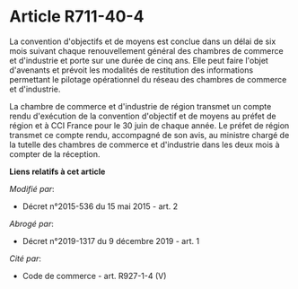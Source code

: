 # Article R711-40-4

La convention d'objectifs et de moyens est conclue dans un délai de six mois suivant chaque renouvellement général des
chambres de commerce et d'industrie et porte sur une durée de cinq ans. Elle peut faire l'objet d'avenants et prévoit les
modalités de restitution des informations permettant le pilotage opérationnel du réseau des chambres de commerce et
d'industrie. 

La chambre de commerce et d'industrie de région transmet un compte rendu d'exécution de la convention d'objectif et de moyens
au préfet de région et à CCI France pour le 30 juin de chaque année. Le préfet de région transmet ce compte rendu, accompagné
de son avis, au ministre chargé de la tutelle des chambres de commerce et d'industrie dans les deux mois à compter de la
réception.

**Liens relatifs à cet article**

_Modifié par_:

  - Décret n°2015-536 du 15 mai 2015 - art. 2

_Abrogé par_:

  - Décret n°2019-1317 du 9 décembre 2019 - art. 1

_Cité par_:

  - Code de commerce - art. R927-1-4 (V)
